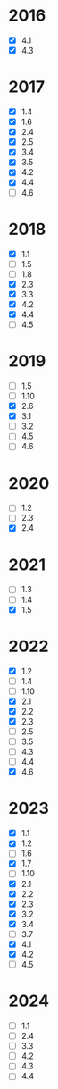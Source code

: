 # 2016

- [x] 4.1
- [x] 4.3

# 2017

- [x] 1.4
- [x] 1.6
- [x] 2.4
- [x] 2.5
- [x] 3.4
- [x] 3.5
- [x] 4.2
- [x] 4.4
- [ ] 4.6

# 2018

- [x] 1.1
- [ ] 1.5
- [ ] 1.8
- [x] 2.3
- [x] 3.3
- [x] 4.2
- [x] 4.4
- [ ] 4.5

# 2019

- [ ] 1.5
- [ ] 1.10
- [x] 2.6
- [x] 3.1
- [ ] 3.2
- [ ] 4.5
- [ ] 4.6

# 2020

- [ ] 1.2
- [ ] 2.3
- [x] 2.4

# 2021

- [ ] 1.3
- [ ] 1.4
- [x] 1.5

# 2022

- [x] 1.2
- [ ] 1.4
- [ ] 1.10
- [x] 2.1
- [x] 2.2
- [x] 2.3
- [ ] 2.5
- [ ] 3.5
- [ ] 4.3
- [ ] 4.4
- [x] 4.6

# 2023

- [x] 1.1
- [x] 1.2
- [ ] 1.6
- [x] 1.7
- [ ] 1.10
- [x] 2.1
- [x] 2.2
- [x] 2.3
- [x] 3.2
- [x] 3.4
- [ ] 3.7
- [x] 4.1
- [x] 4.2
- [ ] 4.5

# 2024

- [ ] 1.1
- [ ] 2.4
- [ ] 3.3
- [ ] 4.2
- [ ] 4.3
- [ ] 4.4